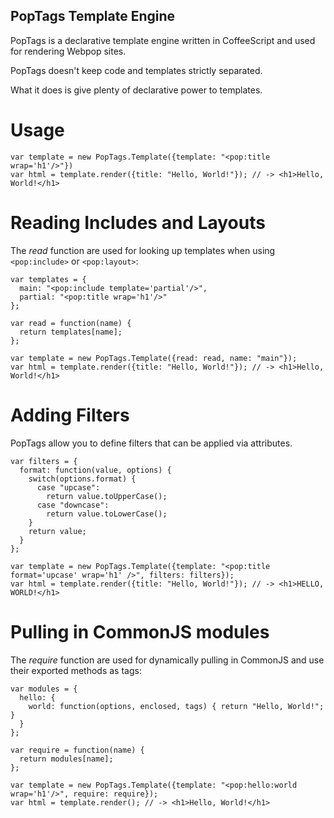 PopTags Template Engine
-----------------------

PopTags is a declarative template engine written in CoffeeScript and used for rendering Webpop sites.

PopTags doesn't keep code and templates strictly separated.

What it does is give plenty of declarative power to templates.

Usage
=====

    var template = new PopTags.Template({template: "<pop:title wrap='h1'/>"})
    var html = template.render({title: "Hello, World!"}); // -> <h1>Hello, World!</h1>

Reading Includes and Layouts
============================

The *read* function are used for looking up templates when using `<pop:include>` or `<pop:layout>`:

    var templates = {
      main: "<pop:include template='partial'/>",
      partial: "<pop:title wrap='h1'/>"
    };

    var read = function(name) {
      return templates[name];
    };
    
    var template = new PopTags.Template({read: read, name: "main"});
    var html = template.render({title: "Hello, World!"}); // -> <h1>Hello, World!</h1>

Adding Filters
==============

PopTags allow you to define filters that can be applied via attributes.

    var filters = {
      format: function(value, options) {
        switch(options.format) {
          case "upcase":
            return value.toUpperCase();
          case "downcase":
            return value.toLowerCase();
        }
        return value;
      }
    };
    
    var template = new PopTags.Template({template: "<pop:title format='upcase' wrap='h1' />", filters: filters});
    var html = template.render({title: "Hello, World!"}); // -> <h1>HELLO, WORLD!</h1>

Pulling in CommonJS modules
===========================

The *require* function are used for dynamically pulling in CommonJS and use their exported methods as tags:

    var modules = {
      hello: {
        world: function(options, enclosed, tags) { return "Hello, World!"; }
      }
    };

    var require = function(name) {
      return modules[name];
    };
    
    var template = new PopTags.Template({template: "<pop:hello:world wrap='h1'/>", require: require});
    var html = template.render(); // -> <h1>Hello, World!</h1>
